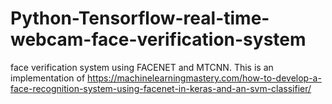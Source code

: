 # Python-Tensorflow-real-time-webcam-face-verification-system
face verification system using FACENET and MTCNN. This is an implementation of https://machinelearningmastery.com/how-to-develop-a-face-recognition-system-using-facenet-in-keras-and-an-svm-classifier/
